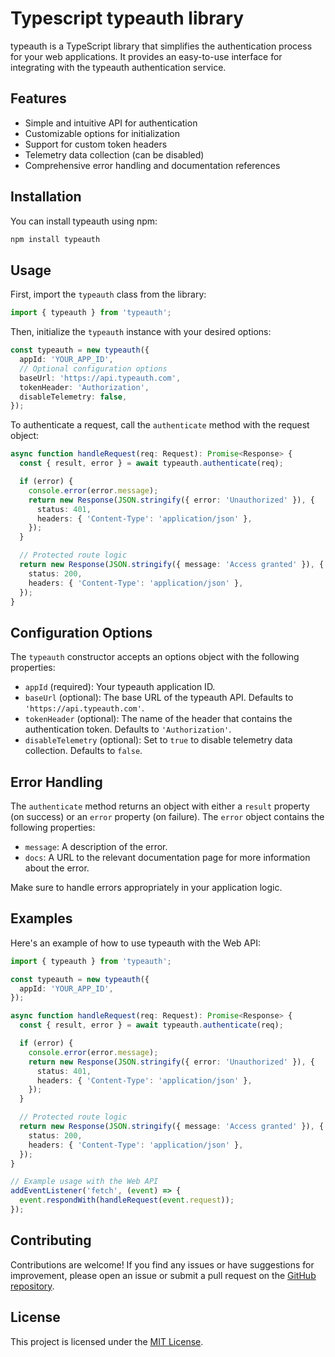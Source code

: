 # Typescript typeauth library

typeauth is a TypeScript library that simplifies the authentication process for your web applications. It provides an easy-to-use interface for integrating with the typeauth authentication service.

## Features

- Simple and intuitive API for authentication
- Customizable options for initialization
- Support for custom token headers
- Telemetry data collection (can be disabled)
- Comprehensive error handling and documentation references

## Installation

You can install typeauth using npm:

```bash
npm install typeauth
```

## Usage

First, import the `typeauth` class from the library:

```typescript
import { typeauth } from 'typeauth';
```

Then, initialize the `typeauth` instance with your desired options:

```typescript
const typeauth = new typeauth({
  appId: 'YOUR_APP_ID',
  // Optional configuration options
  baseUrl: 'https://api.typeauth.com',
  tokenHeader: 'Authorization',
  disableTelemetry: false,
});
```

To authenticate a request, call the `authenticate` method with the request object:

```typescript
async function handleRequest(req: Request): Promise<Response> {
  const { result, error } = await typeauth.authenticate(req);

  if (error) {
    console.error(error.message);
    return new Response(JSON.stringify({ error: 'Unauthorized' }), {
      status: 401,
      headers: { 'Content-Type': 'application/json' },
    });
  }

  // Protected route logic
  return new Response(JSON.stringify({ message: 'Access granted' }), {
    status: 200,
    headers: { 'Content-Type': 'application/json' },
  });
}
```

## Configuration Options

The `typeauth` constructor accepts an options object with the following properties:

- `appId` (required): Your typeauth application ID.
- `baseUrl` (optional): The base URL of the typeauth API. Defaults to `'https://api.typeauth.com'`.
- `tokenHeader` (optional): The name of the header that contains the authentication token. Defaults to `'Authorization'`.
- `disableTelemetry` (optional): Set to `true` to disable telemetry data collection. Defaults to `false`.

## Error Handling

The `authenticate` method returns an object with either a `result` property (on success) or an `error` property (on failure). The `error` object contains the following properties:

- `message`: A description of the error.
- `docs`: A URL to the relevant documentation page for more information about the error.

Make sure to handle errors appropriately in your application logic.

## Examples

Here's an example of how to use typeauth with the Web API:

```typescript
import { typeauth } from 'typeauth';

const typeauth = new typeauth({
  appId: 'YOUR_APP_ID',
});

async function handleRequest(req: Request): Promise<Response> {
  const { result, error } = await typeauth.authenticate(req);

  if (error) {
    console.error(error.message);
    return new Response(JSON.stringify({ error: 'Unauthorized' }), {
      status: 401,
      headers: { 'Content-Type': 'application/json' },
    });
  }

  // Protected route logic
  return new Response(JSON.stringify({ message: 'Access granted' }), {
    status: 200,
    headers: { 'Content-Type': 'application/json' },
  });
}

// Example usage with the Web API
addEventListener('fetch', (event) => {
  event.respondWith(handleRequest(event.request));
});
```

## Contributing

Contributions are welcome! If you find any issues or have suggestions for improvement, please open an issue or submit a pull request on the [GitHub repository](https://github.com/your-username/typeauth).

## License

This project is licensed under the [MIT License](LICENSE).